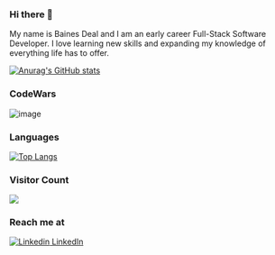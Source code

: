 ### Hi there 👋

My name is Baines Deal and I am an early career Full-Stack Software Developer. I love learning new skills and expanding my knowledge of everything life has to offer.
<!--
**BainesD/BainesD** is a ✨ _special_ ✨ repository because its `README.md` (this file) appears on your GitHub profile.

Here are some ideas to get you started:

- 🔭 I’m currently working on ...
- 🌱 I’m currently learning ...
- 👯 I’m looking to collaborate on ...
- 🤔 I’m looking for help with ...
- 💬 Ask me about ...
- 📫 How to reach me: ...
- 😄 Pronouns: ...
- ⚡ Fun fact: ...
-->

[![Anurag's GitHub stats](https://github-readme-stats.vercel.app/api?username=BainesD)](https://github.com/anuraghazra/github-readme-stats)

### CodeWars

![image](https://www.codewars.com/users/BainesD/badges/large)

### Languages
[![Top Langs](https://github-readme-stats.vercel.app/api/top-langs/?username=BainesD&layout=compact)](https://github.com/anuraghazra/github-readme-stats)

### Visitor Count
<img src="https://profile-counter.glitch.me/BainesD/count.svg" />

### Reach me at
[![Linkedin](https://i.stack.imgur.com/gVE0j.png) LinkedIn](https://www.linkedin.com/in/baines-deal/)
